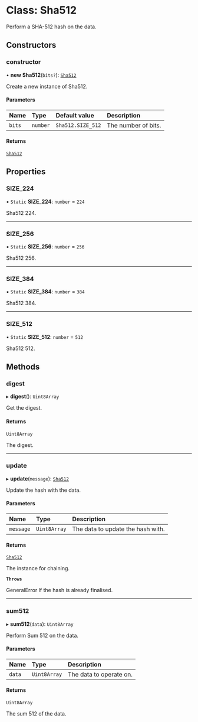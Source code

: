 # Class: Sha512

Perform a SHA-512 hash on the data.

## Constructors

### constructor

• **new Sha512**(`bits?`): [`Sha512`](Sha512.md)

Create a new instance of Sha512.

#### Parameters

| Name   | Type     | Default value     | Description         |
| :----- | :------- | :---------------- | :------------------ |
| `bits` | `number` | `Sha512.SIZE_512` | The number of bits. |

#### Returns

[`Sha512`](Sha512.md)

## Properties

### SIZE_224

▪ `Static` **SIZE_224**: `number` = `224`

Sha512 224.

---

### SIZE_256

▪ `Static` **SIZE_256**: `number` = `256`

Sha512 256.

---

### SIZE_384

▪ `Static` **SIZE_384**: `number` = `384`

Sha512 384.

---

### SIZE_512

▪ `Static` **SIZE_512**: `number` = `512`

Sha512 512.

## Methods

### digest

▸ **digest**(): `Uint8Array`

Get the digest.

#### Returns

`Uint8Array`

The digest.

---

### update

▸ **update**(`message`): [`Sha512`](Sha512.md)

Update the hash with the data.

#### Parameters

| Name      | Type         | Description                       |
| :-------- | :----------- | :-------------------------------- |
| `message` | `Uint8Array` | The data to update the hash with. |

#### Returns

[`Sha512`](Sha512.md)

The instance for chaining.

**`Throws`**

GeneralError If the hash is already finalised.

---

### sum512

▸ **sum512**(`data`): `Uint8Array`

Perform Sum 512 on the data.

#### Parameters

| Name   | Type         | Description             |
| :----- | :----------- | :---------------------- |
| `data` | `Uint8Array` | The data to operate on. |

#### Returns

`Uint8Array`

The sum 512 of the data.

